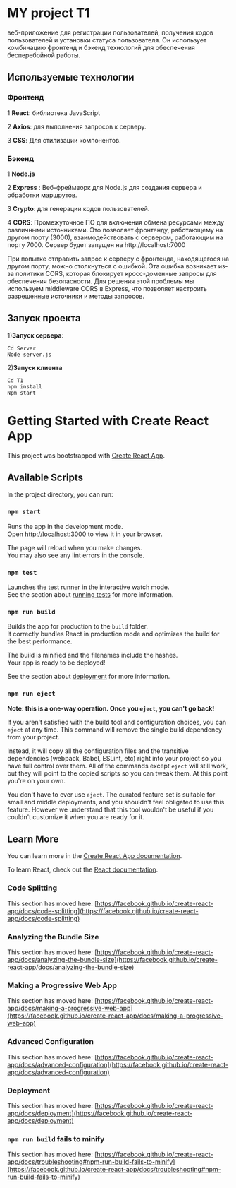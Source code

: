 # MY project T1
веб-приложение для регистрации пользователей, получения кодов пользователей и установки статуса пользователя.
Он использует комбинацию фронтенд и бэкенд технологий для обеспечения бесперебойной работы.

## Используемые технологии
### Фронтенд
1	**React**: библиотека JavaScript  

2	**Axios**: для выполнения запросов к серверу.

3	**CSS**: Для стилизации компонентов.

### Бэкенд
1	**Node.js**

2 **Express** : Веб-фреймворк для Node.js для создания сервера и обработки маршрутов.

3	**Crypto**: для генерации кодов пользователей.

4	**CORS**: Промежуточное ПО для включения обмена ресурсами между различными источниками. Это позволяет фронтенду, работающему на другом порту (3000), взаимодействовать с сервером, работающим на порту 7000. Сервер будет запущен на http://localhost:7000

При попытке отправить запрос к серверу с фронтенда, находящегося на другом порту, можно столкнуться с ошибкой.
Эта ошибка возникает из-за политики CORS, которая блокирует кросс-доменные запросы для обеспечения безопасности.
Для решения этой проблемы мы используем middleware CORS в Express, что позволяет настроить разрешенные источники и методы запросов.
##   Запуск проекта
1)**Запуск сервера**:
```
Cd Server
Node server.js
```
2)**Запуск клиента**
```
Cd T1
npm install
Npm start
```







# Getting Started with Create React App

This project was bootstrapped with [Create React App](https://github.com/facebook/create-react-app).

## Available Scripts

In the project directory, you can run:

### `npm start`

Runs the app in the development mode.\
Open [http://localhost:3000](http://localhost:3000) to view it in your browser.

The page will reload when you make changes.\
You may also see any lint errors in the console.

### `npm test`

Launches the test runner in the interactive watch mode.\
See the section about [running tests](https://facebook.github.io/create-react-app/docs/running-tests) for more information.

### `npm run build`

Builds the app for production to the `build` folder.\
It correctly bundles React in production mode and optimizes the build for the best performance.

The build is minified and the filenames include the hashes.\
Your app is ready to be deployed!

See the section about [deployment](https://facebook.github.io/create-react-app/docs/deployment) for more information.

### `npm run eject`

**Note: this is a one-way operation. Once you `eject`, you can't go back!**

If you aren't satisfied with the build tool and configuration choices, you can `eject` at any time. This command will remove the single build dependency from your project.

Instead, it will copy all the configuration files and the transitive dependencies (webpack, Babel, ESLint, etc) right into your project so you have full control over them. All of the commands except `eject` will still work, but they will point to the copied scripts so you can tweak them. At this point you're on your own.

You don't have to ever use `eject`. The curated feature set is suitable for small and middle deployments, and you shouldn't feel obligated to use this feature. However we understand that this tool wouldn't be useful if you couldn't customize it when you are ready for it.

## Learn More

You can learn more in the [Create React App documentation](https://facebook.github.io/create-react-app/docs/getting-started).

To learn React, check out the [React documentation](https://reactjs.org/).

### Code Splitting

This section has moved here: [https://facebook.github.io/create-react-app/docs/code-splitting](https://facebook.github.io/create-react-app/docs/code-splitting)

### Analyzing the Bundle Size

This section has moved here: [https://facebook.github.io/create-react-app/docs/analyzing-the-bundle-size](https://facebook.github.io/create-react-app/docs/analyzing-the-bundle-size)

### Making a Progressive Web App

This section has moved here: [https://facebook.github.io/create-react-app/docs/making-a-progressive-web-app](https://facebook.github.io/create-react-app/docs/making-a-progressive-web-app)

### Advanced Configuration

This section has moved here: [https://facebook.github.io/create-react-app/docs/advanced-configuration](https://facebook.github.io/create-react-app/docs/advanced-configuration)

### Deployment

This section has moved here: [https://facebook.github.io/create-react-app/docs/deployment](https://facebook.github.io/create-react-app/docs/deployment)

### `npm run build` fails to minify

This section has moved here: [https://facebook.github.io/create-react-app/docs/troubleshooting#npm-run-build-fails-to-minify](https://facebook.github.io/create-react-app/docs/troubleshooting#npm-run-build-fails-to-minify)
